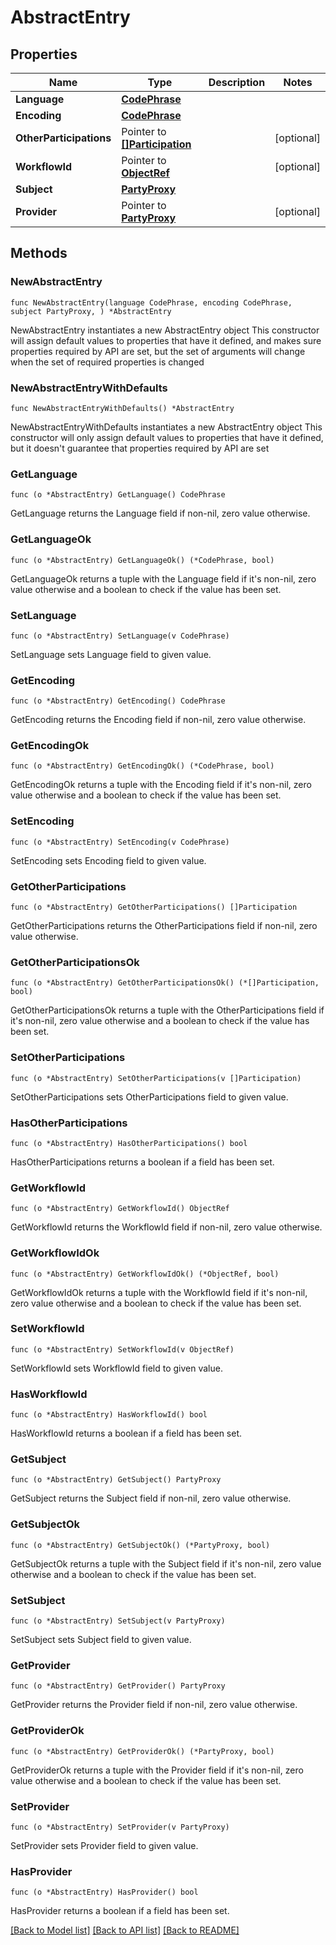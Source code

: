 # AbstractEntry

## Properties

Name | Type | Description | Notes
------------ | ------------- | ------------- | -------------
**Language** | [**CodePhrase**](CodePhrase.md) |  | 
**Encoding** | [**CodePhrase**](CodePhrase.md) |  | 
**OtherParticipations** | Pointer to [**[]Participation**](Participation.md) |  | [optional] 
**WorkflowId** | Pointer to [**ObjectRef**](ObjectRef.md) |  | [optional] 
**Subject** | [**PartyProxy**](PartyProxy.md) |  | 
**Provider** | Pointer to [**PartyProxy**](PartyProxy.md) |  | [optional] 

## Methods

### NewAbstractEntry

`func NewAbstractEntry(language CodePhrase, encoding CodePhrase, subject PartyProxy, ) *AbstractEntry`

NewAbstractEntry instantiates a new AbstractEntry object
This constructor will assign default values to properties that have it defined,
and makes sure properties required by API are set, but the set of arguments
will change when the set of required properties is changed

### NewAbstractEntryWithDefaults

`func NewAbstractEntryWithDefaults() *AbstractEntry`

NewAbstractEntryWithDefaults instantiates a new AbstractEntry object
This constructor will only assign default values to properties that have it defined,
but it doesn't guarantee that properties required by API are set

### GetLanguage

`func (o *AbstractEntry) GetLanguage() CodePhrase`

GetLanguage returns the Language field if non-nil, zero value otherwise.

### GetLanguageOk

`func (o *AbstractEntry) GetLanguageOk() (*CodePhrase, bool)`

GetLanguageOk returns a tuple with the Language field if it's non-nil, zero value otherwise
and a boolean to check if the value has been set.

### SetLanguage

`func (o *AbstractEntry) SetLanguage(v CodePhrase)`

SetLanguage sets Language field to given value.


### GetEncoding

`func (o *AbstractEntry) GetEncoding() CodePhrase`

GetEncoding returns the Encoding field if non-nil, zero value otherwise.

### GetEncodingOk

`func (o *AbstractEntry) GetEncodingOk() (*CodePhrase, bool)`

GetEncodingOk returns a tuple with the Encoding field if it's non-nil, zero value otherwise
and a boolean to check if the value has been set.

### SetEncoding

`func (o *AbstractEntry) SetEncoding(v CodePhrase)`

SetEncoding sets Encoding field to given value.


### GetOtherParticipations

`func (o *AbstractEntry) GetOtherParticipations() []Participation`

GetOtherParticipations returns the OtherParticipations field if non-nil, zero value otherwise.

### GetOtherParticipationsOk

`func (o *AbstractEntry) GetOtherParticipationsOk() (*[]Participation, bool)`

GetOtherParticipationsOk returns a tuple with the OtherParticipations field if it's non-nil, zero value otherwise
and a boolean to check if the value has been set.

### SetOtherParticipations

`func (o *AbstractEntry) SetOtherParticipations(v []Participation)`

SetOtherParticipations sets OtherParticipations field to given value.

### HasOtherParticipations

`func (o *AbstractEntry) HasOtherParticipations() bool`

HasOtherParticipations returns a boolean if a field has been set.

### GetWorkflowId

`func (o *AbstractEntry) GetWorkflowId() ObjectRef`

GetWorkflowId returns the WorkflowId field if non-nil, zero value otherwise.

### GetWorkflowIdOk

`func (o *AbstractEntry) GetWorkflowIdOk() (*ObjectRef, bool)`

GetWorkflowIdOk returns a tuple with the WorkflowId field if it's non-nil, zero value otherwise
and a boolean to check if the value has been set.

### SetWorkflowId

`func (o *AbstractEntry) SetWorkflowId(v ObjectRef)`

SetWorkflowId sets WorkflowId field to given value.

### HasWorkflowId

`func (o *AbstractEntry) HasWorkflowId() bool`

HasWorkflowId returns a boolean if a field has been set.

### GetSubject

`func (o *AbstractEntry) GetSubject() PartyProxy`

GetSubject returns the Subject field if non-nil, zero value otherwise.

### GetSubjectOk

`func (o *AbstractEntry) GetSubjectOk() (*PartyProxy, bool)`

GetSubjectOk returns a tuple with the Subject field if it's non-nil, zero value otherwise
and a boolean to check if the value has been set.

### SetSubject

`func (o *AbstractEntry) SetSubject(v PartyProxy)`

SetSubject sets Subject field to given value.


### GetProvider

`func (o *AbstractEntry) GetProvider() PartyProxy`

GetProvider returns the Provider field if non-nil, zero value otherwise.

### GetProviderOk

`func (o *AbstractEntry) GetProviderOk() (*PartyProxy, bool)`

GetProviderOk returns a tuple with the Provider field if it's non-nil, zero value otherwise
and a boolean to check if the value has been set.

### SetProvider

`func (o *AbstractEntry) SetProvider(v PartyProxy)`

SetProvider sets Provider field to given value.

### HasProvider

`func (o *AbstractEntry) HasProvider() bool`

HasProvider returns a boolean if a field has been set.


[[Back to Model list]](../README.md#documentation-for-models) [[Back to API list]](../README.md#documentation-for-api-endpoints) [[Back to README]](../README.md)


